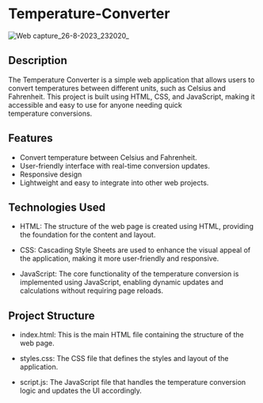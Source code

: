 # Temperature-Converter

![Web capture_26-8-2023_232020_](https://github.com/vaibhavi-y/Temperature-Converter/assets/98337829/754cb75b-9917-48cc-96f5-5ed5bbc9b36a)

## Description
The Temperature Converter is a simple web application that allows users to convert temperatures between different units, such as Celsius and Fahrenheit. This project is built using HTML, CSS, and JavaScript, making it accessible and easy to use for anyone needing quick temperature conversions.

## Features
- Convert temperature between Celsius and Fahrenheit.
- User-friendly interface with real-time conversion updates.
- Responsive design 
- Lightweight and easy to integrate into other web projects.

## Technologies Used
- HTML: The structure of the web page is created using HTML, providing the foundation for the content and layout.

- CSS: Cascading Style Sheets are used to enhance the visual appeal of the application, making it more user-friendly and responsive.

- JavaScript: The core functionality of the temperature conversion is implemented using JavaScript, enabling dynamic updates and calculations without requiring page reloads.

## Project Structure
- index.html: This is the main HTML file containing the structure of the web page.

- styles.css: The CSS file that defines the styles and layout of the application.

- script.js: The JavaScript file that handles the temperature conversion logic and updates the UI accordingly.





